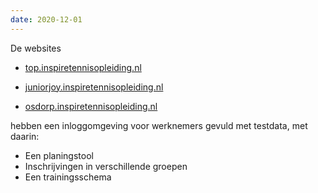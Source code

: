 ```yaml
---
date: 2020-12-01
---
```


De websites

- [top.inspiretennisopleiding.nl](https://www.top.inspiretennisopleiding.nl/)

- [juniorjoy.inspiretennisopleiding.nl](https://www.juniorjoy.inspiretennisopleiding.nl/)

- [osdorp.inspiretennisopleiding.nl](https://www.osdorp.juniorjoy.inspiretennisopleiding.nl/)

hebben een inloggomgeving voor werknemers gevuld met testdata, met daarin:

- Een planingstool
- Inschrijvingen in verschillende groepen
- Een trainingsschema

